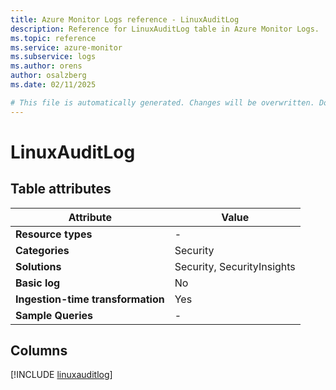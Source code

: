 ```yaml
---
title: Azure Monitor Logs reference - LinuxAuditLog
description: Reference for LinuxAuditLog table in Azure Monitor Logs.
ms.topic: reference
ms.service: azure-monitor
ms.subservice: logs
ms.author: orens
author: osalzberg
ms.date: 02/11/2025

# This file is automatically generated. Changes will be overwritten. Do not change this file directly.
---
```


# LinuxAuditLog




## Table attributes

|Attribute|Value|
|---|---|
|**Resource types**|-|
|**Categories**|Security|
|**Solutions**| Security, SecurityInsights|
|**Basic log**|No|
|**Ingestion-time transformation**|Yes|
|**Sample Queries**|-|



## Columns
  
[!INCLUDE [linuxauditlog](~/reusable-content/ce-skilling/azure/includes/azure-monitor/reference/tables/linuxauditlog-include.md)]
